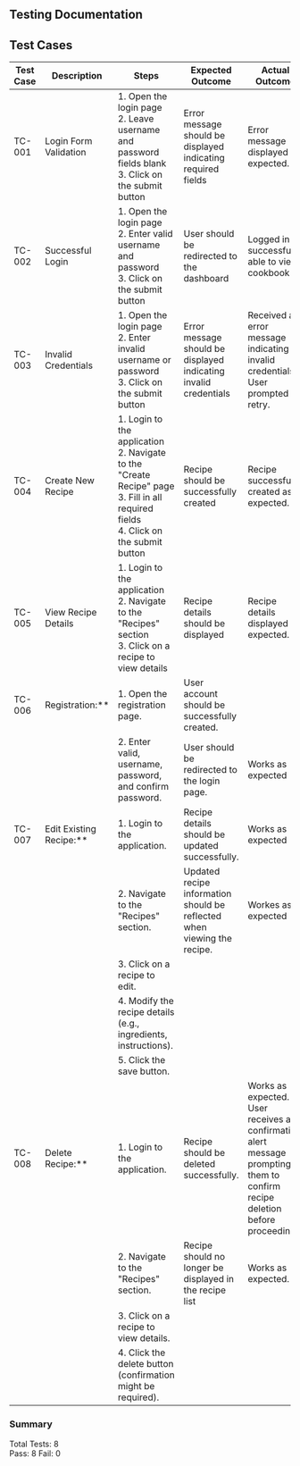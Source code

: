 ## Testing Documentation

## Test Cases

| Test Case | Description            | Steps                                                                                           | Expected Outcome                                         | Actual Outcome                                       |
|---|---|---|---|---|
| TC-001    | Login Form Validation | 1. Open the login page<br>2. Leave username and password fields blank<br>3. Click on the submit button | Error message should be displayed indicating required fields | Error message displayed as expected.               |
| TC-002    | Successful Login      | 1. Open the login page<br>2. Enter valid username and password<br>3. Click on the submit button  | User should be redirected to the dashboard            | Logged in successfully, able to view cookbook       |
| TC-003    | Invalid Credentials   | 1. Open the login page<br>2. Enter invalid username or password<br>3. Click on the submit button | Error message should be displayed indicating invalid credentials | Received an error message indicating invalid credentials. User prompted to retry. |
| TC-004    | Create New Recipe     | 1. Login to the application<br>2. Navigate to the "Create Recipe" page<br>3. Fill in all required fields<br>4. Click on the submit button | Recipe should be successfully created                  | Recipe successfully created as expected.           |
| TC-005    | View Recipe Details   | 1. Login to the application<br>2. Navigate to the "Recipes" section<br>3. Click on a recipe to view details | Recipe details should be displayed                     | Recipe details displayed as expected.              |
| TC-006    | Registration:**       | 1. Open the registration page.                                                                   | User account should be successfully created.        |                                                      |
|           |                        | 2. Enter valid, username, password, and confirm password.                          | User should be redirected to the login page. |    Works as expected                                                  |
| TC-007    | Edit Existing Recipe:** | 1. Login to the application.                                                                   | Recipe details should be updated successfully.        |   Works as expected                                                     |
|           |                        | 2. Navigate to the "Recipes" section.                                                              | Updated recipe information should be reflected when viewing the recipe. |  Workes as expected                                                      |
|           |                        | 3. Click on a recipe to edit.                                                                    |                                                      |
|           |                        | 4. Modify the recipe details (e.g., ingredients, instructions).                                 |                                                      |
|           |                        | 5. Click the save button.                                                                       |                                                      |
| TC-008    | Delete Recipe:**       | 1. Login to the application.                                                                   | Recipe should be deleted successfully.                |      Works as expected. User receives a confirmation alert message prompting them to confirm recipe deletion before proceeding.                                         |
|           |                        | 2. Navigate to the "Recipes" section.                                                              | Recipe should no longer be displayed in the recipe list |      Works as expected.                                                |
|           |                        | 3. Click on a recipe to view details.                                                              |                                                      |
|           |                        | 4. Click the delete button (confirmation might be required).                                      |                                                      |

### Summary

Total Tests: 8  
Pass: 8
Fail: 0 